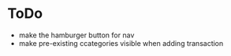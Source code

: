 # ToDo
- make the hamburger button for nav
- make pre-existing ccategories visible when adding transaction

